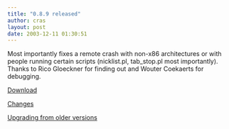 ```yaml
---
title: "0.8.9 released"
author: cras
layout: post
date: 2003-12-11 01:30:51
---
```


Most importantly fixes a remote crash with non-x86 architectures or
with people running certain scripts (nicklist.pl, tab_stop.pl most
importantly). Thanks to Rico Gloeckner for finding out and Wouter
Coekaerts for debugging.

[Download](/download)

[Changes](/NEWS#news-v0-8-9)

[Upgrading from older versions](/historical/upgrade)
